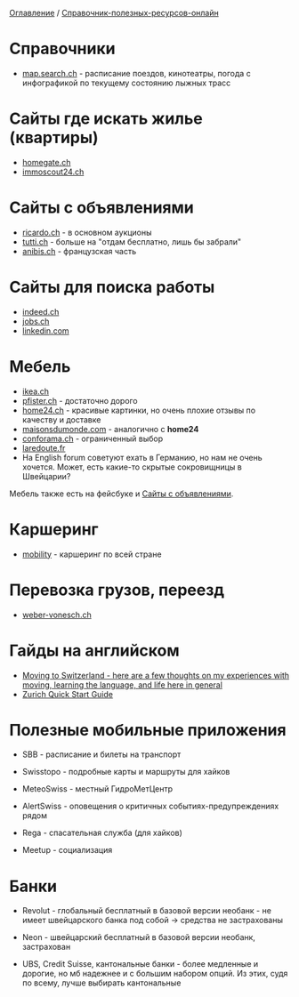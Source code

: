 [Оглавление](/faq/) / [Справочник-полезных-ресурсов-онлайн](/faq/docs/Справочник-полезных-ресурсов-онлайн.html)

# Справочники
* [map.search.ch](https://map.search.ch) - расписание поездов, кинотеатры, погода с инфографикой по текущему состоянию лыжных трасс

# Сайты где искать жилье (квартиры)
* [homegate.ch](http://homegate.ch)
* [immoscout24.ch](http://immoscout24.ch)

# Сайты с объявлениями
* [ricardo.ch](http://ricardo.ch) - в основном аукционы
* [tutti.ch](https://www.tutti.ch/de) - больше на "отдам бесплатно, лишь бы забрали"
* [anibis.ch](https://www.anibis.ch/fr) - французская часть

# Сайты для поиска работы
* [indeed.ch](http://indeed.ch)
* [jobs.ch](http://jobs.ch)
* [linkedin.com](https://www.linkedin.com/)

# Мебель
* [ikea.ch](http://ikea.ch)
* [pfister.ch](http://pfister.ch) - достаточно дорого
* [home24.ch](http://home24.ch) - красивые картинки, но очень плохие отзывы по качеству и доставке
* [maisonsdumonde.com](http://maisonsdumonde.com) - аналогично с **home24**
* [conforama.ch](http://conforama.ch) - ограниченный выбор
* [laredoute.fr](http://laredoute.fr)
* На English forum советуют ехать в Германию, но нам не очень хочется. Может, есть какие-то скрытые сокровищницы в Швейцарии?

Мебель также есть на фейсбуке и [Сайты с объявлениями](#Сайты-с-объявлениями).

# Каршеринг
* [mobility](mobility.ch) - каршеринг по всей стране

# Перевозка грузов, переезд
* [weber-vonesch.ch](http://weber-vonesch.ch)

# Гайды на английском
* [Moving to Switzerland - here are a few thoughts on my experiences with moving, learning the language, and life here in general](https://www.reddit.com/r/askswitzerland/comments/7nvfhd/answer_moving_to_switzerland_here_are_a_few/)
* [Zurich Quick Start Guide](https://bit.ly/zurichquickstart)

# Полезные мобильные приложения

* SBB - расписание и билеты на транспорт
* Swisstopo - подробные карты и маршруты для хайков
* MeteoSwiss - местный ГидроМетЦентр
* AlertSwiss - оповещения о критичных событиях-предупреждениях рядом
* Rega - спасательная служба (для хайков)

* Meetup - социализация

# Банки

* Revolut - глобальный бесплатный в базовой версии необанк - не имеет швейцарского банка под собой -> средства не застрахованы

* Neon - швейцарский бесплатный в базовой версии необанк, застрахован

* UBS, Credit Suisse, кантональные банки - более медленные и дорогие, но мб надежнее и с большим набором опций. 
Из этих, судя по всему, лучше выбирать кантональные
